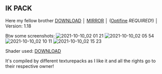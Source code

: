 ## IK PACK

Here my fellow brother [DOWNLOAD](http://fumacrom.com/2S7JI) │ [MIRROR](https://www.mediafire.com/file/4xqxzqebvuq4kyo/%25C2%25A75IK._Pack_%25C2%25A7l%2528v.0.9.2%2529.zip/file) │ ([Optifine](https://optifine.net/downloads) _REQUIRED_!) │ Version: 1.18

Btw some screenshots:
![2021-10-10_02 01 21](https://user-images.githubusercontent.com/92234831/136676728-6e9126c7-525a-4d28-9008-7385d02335b0.png)
![2021-10-10_02 05 54](https://user-images.githubusercontent.com/92234831/136676794-9965921e-2308-42a5-89de-27c7a98b61f6.png)
![2021-10-10_02 10 11](https://user-images.githubusercontent.com/92234831/136676852-ff3e9de6-fb0f-476d-a330-dfd0f0d35e4f.png)
![2021-10-10_02 15 23](https://user-images.githubusercontent.com/92234831/136676934-9d15fe78-8901-427b-9ef3-c9aa2191c03f.png)

Shader used: [DOWNLOAD](https://sildurs-shaders.github.io/)

It's compiled by different texturepacks as I like it and all the rights go to their respective owner!
